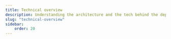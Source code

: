 ```yaml
---
title: Technical overview
description: Understanding the architecture and the tech behind the deployment
slug: "technical-overview"
sidebar:
    order: 20
---
```

